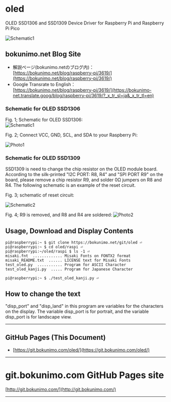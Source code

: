 # oled

OLED SSD1306 and SSD1309 Device Driver for Raspberry Pi and Raspberry Pi Pico  

![Schematic1](https://bokunimo.net/blog/wp-content/uploads/2023/05/DSC_2650wd.jpg)  

## bokunimo.net Blog Site

- 解説ページ(bokunimo.netのブログ内)：  
	[https://bokunimo.net/blog/raspberry-pi/3619/](https://bokunimo.net/blog/raspberry-pi/3619/)  
- Google Transrate to English：  
	[https://bokunimo.net/blog/raspberry-pi/3619/](https://bokunimo-net.translate.goog/blog/raspberry-pi/3619/?_x_tr_sl=ja&_x_tr_tl=en)  

### Schematic for OLED SSD1306

Fig. 1; Schematic for OLED SSD1306:  
![Schematic1](https://bokunimo.net/blog/wp-content/uploads/2023/05/ssd1306schema.png)  

Fig. 2; Connect VCC, GND, SCL, and SDA to your Raspberry Pi:  

![Photo1](https://bokunimo.net/blog/wp-content/uploads/2023/05/DSC_2662w.jpg)  


### Schematic for OLED SSD1309

SSD1309 is need to change the chip resistor on the OLED module board. According to the silk-printed "I2C PORT: R8, R4" and "SPI PORT R9" on the board, please remove a chip resistor R9, and solder 0Ω jumpers on R8 and R4. The following schematic is an example of the reset circuit.

Fig. 3; schematic of reset circuit:

![Schematic2](https://bokunimo.net/blog/wp-content/uploads/2023/05/ssd1609schema_pi.png)  

Fig. 4; R9 is removed, and R8 and R4 are soldered:
![Photo2](https://bokunimo.net/blog/wp-content/uploads/2023/04/DSC_2612w.jpg)  

## Usage, Download and Display Contents

	pi@raspberrypi:~ $ git clone https://bokunimo.net/git/oled ⏎  
	pi@raspberrypi:~ $ cd oled/raspi ⏎  
	pi@raspberrypi:~/oled/raspi $ ls -1 ⏎  
	misaki.fnt  ............. Misaki Fonts on FONTX2 format
	misaki_README.txt  ...... LICENSE text for Misaki Fonts
	test_oled.py  ........... Program for ASCII Character 
	test_oled_kanji.py  ..... Program for Japanese Character
	  
	pi@raspberrypi:~ $ ./test_oled_kanji.py ⏎  

## How to change the text

"disp_port" and "disp_land" in this program are variables for the characters on the display.
The variable disp_port is for portrait, and the variable disp_port is for landscape view.

----------------------------------------------------------------

## GitHub Pages (This Document)
* [https://git.bokunimo.com/oled/](https://git.bokunimo.com/oled/)  

----------------------------------------------------------------

# git.bokunimo.com GitHub Pages site
[http://git.bokunimo.com/](http://git.bokunimo.com/)  

----------------------------------------------------------------
